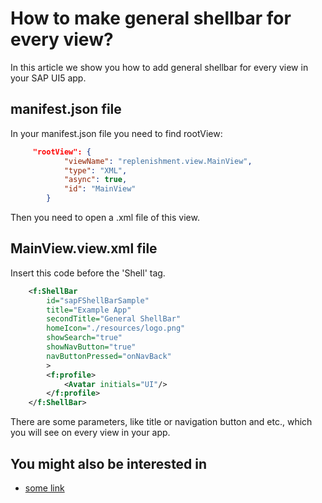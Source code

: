 # How to make general shellbar for every view?

In this article we show you how to add general shellbar for every view in your SAP UI5 app.

## manifest.json file

In your manifest.json file you need to find rootView:

``` JSON
     "rootView": {
            "viewName": "replenishment.view.MainView",
            "type": "XML",
            "async": true,
            "id": "MainView"
        }
```

Then you need to open a .xml file of this view.

## MainView.view.xml file

Insert this code before the 'Shell' tag.

``` XML
    <f:ShellBar
        id="sapFShellBarSample"
        title="Example App"
        secondTitle="General ShellBar"
        homeIcon="./resources/logo.png"
        showSearch="true"
        showNavButton="true"
        navButtonPressed="onNavBack"
		>
        <f:profile>
			<Avatar initials="UI"/>
		</f:profile>
	</f:ShellBar>
```

There are some parameters, like title or navigation button and etc., which you will see on every view in your app.


## You might also be interested in

- [some link](/link)